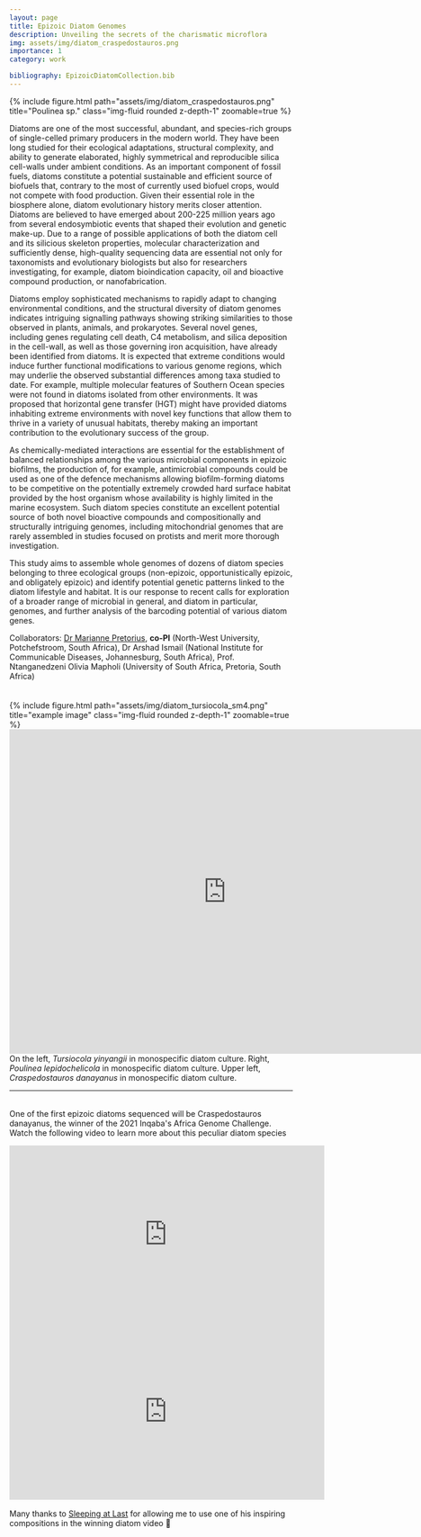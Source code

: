```yaml
---
layout: page
title: Epizoic Diatom Genomes
description: Unveiling the secrets of the charismatic microflora
img: assets/img/diatom_craspedostauros.png
importance: 1
category: work

bibliography: EpizoicDiatomCollection.bib
---
```

<div class="clearfix">
    <div class="col-sm-8 mt-3 mt-md-0 float-left" style="padding-left: 0">
        {% include figure.html path="assets/img/diatom_craspedostauros.png" title="Poulinea sp." class="img-fluid rounded z-depth-1" zoomable=true %}
    </div>

Diatoms are one of the most successful, abundant, and species-rich groups of single-celled primary producers in the modern world<d-cite key="smetacek_diatoms_1999"></d-cite>. They have been long studied for their ecological adaptations, structural complexity, and ability to generate elaborated, highly symmetrical and reproducible silica cell-walls under ambient conditions. As an important component of fossil fuels, diatoms constitute a potential sustainable and efficient source of biofuels that, contrary to the most of currently used biofuel crops, would not compete with food production<d-cite key="levitan_diatoms_2014"></d-cite>. Given their essential role in the biosphere alone, diatom evolutionary history merits closer attention. Diatoms are believed to have emerged about 200-225 million years ago from several endosymbiotic events that shaped their evolution and genetic make-up<d-cite key="nakov_accelerated_2018"></d-cite>. Due to a range of possible applications of both the diatom cell and its silicious skeleton properties, molecular characterization and sufficiently dense, high-quality sequencing data are essential not only for taxonomists and evolutionary biologists but also for researchers investigating, for example, diatom bioindication capacity, oil and bioactive compound production, or nanofabrication.
</div>
<p></p>
Diatoms employ sophisticated mechanisms to rapidly adapt to changing environmental conditions, and the structural diversity of diatom genomes indicates intriguing signalling pathways showing striking similarities to those observed in plants, animals, and prokaryotes. Several novel genes, including genes regulating cell death, C4 metabolism, and silica deposition in the cell-wall, as well as those governing iron acquisition, have already been identified from diatoms<d-cite key="vardi_diatom_2009"></d-cite>. It is expected that extreme conditions would induce further functional modifications to various genome regions, which may underlie the observed substantial differences among taxa studied to date. For example, multiple molecular features of Southern Ocean species were not found in diatoms isolated from other environments<d-cite key="vardi_diatom_2009"></d-cite>. It was proposed that horizontal gene transfer (HGT) might have provided diatoms inhabiting extreme environments with novel key functions that allow them to thrive in a variety of unusual habitats, thereby making an important contribution to the evolutionary success of the group<d-cite key="vancaester_comprehensive_2020"></d-cite>.

As chemically-mediated interactions are essential for the establishment of balanced relationships among the various microbial components in epizoic biofilms, the production of, for example, antimicrobial compounds could be used as one of the defence mechanisms allowing biofilm-forming diatoms to be competitive on the potentially extremely crowded hard surface habitat provided by the host organism whose availability is highly limited in the marine ecosystem<d-cite key="penesyan_development_2010"></d-cite>. Such diatom species constitute an excellent potential source of both novel bioactive compounds and compositionally and structurally intriguing genomes, including mitochondrial genomes that are rarely assembled in studies focused on protists and merit more thorough investigation.

This study aims to assemble whole genomes of dozens of diatom species belonging to three ecological groups (non-epizoic, opportunistically epizoic, and obligately epizoic) and identify potential genetic patterns linked to the diatom lifestyle and habitat. It is our response to recent calls for exploration of a broader range of microbial in general, and diatom in particular, genomes, and further analysis of the barcoding potential of various diatom genes<d-cite key="pogoda_comparative_2019"></d-cite><d-cite key="smith_past_2016"></d-cite>.

Collaborators: [Dr Marianne Pretorius](http://natural-sciences.nwu.ac.za/focus-area-human-metabolomics-biochemistry/marianne-pretorius), **co-PI** (North-West University, Potchefstroom, South Africa), Dr Arshad Ismail (National Institute for Communicable Diseases, Johannesburg, South Africa), Prof. Ntanganedzeni Olivia Mapholi (University of South Africa, Pretoria, South Africa)

<div class="row justify-content-sm-center"  style="padding-top: 21px; padding-bottom: 0px">
    <div class="col-sm-4 mt-3 mt-md-0">
        {% include figure.html path="assets/img/diatom_tursiocola_sm4.png" title="example image" class="img-fluid rounded z-depth-1" zoomable=true %}
    </div>
    <div class="col-sm-8 mt-3 mt-md-0">
        <iframe width="770" height="577" src="https://www.youtube-nocookie.com/embed/_G91JXWLlnk?controls=1" title="YouTube video player" frameborder="0" allow="accelerometer; autoplay; clipboard-write; encrypted-media; gyroscope; picture-in-picture" allowfullscreen></iframe>
    </div>
</div>
<div class="caption">
    On the left, <i>Tursiocola yinyangii</i> in monospecific diatom culture. Right, <i>Poulinea lepidochelicola</i> in monospecific diatom culture. Upper left, <i>Craspedostauros danayanus</i> in monospecific diatom culture.
</div>

***

<p style="margin-top: 2rem">One of the first epizoic diatoms sequenced will be Craspedostauros danayanus, the winner of the 2021 Inqaba's Africa Genome Challenge. Watch the following video to learn more about this peculiar diatom species</p>

<div class="row justify-content-sm-center" style="margin-bottom: 1rem">
    <div class="col-sm-6 mt-3 mt-md-0">
        <iframe width="560" height="315" src="https://www.youtube-nocookie.com/embed/dLfbqENoS8Y" title="YouTube video player" frameborder="0" allow="accelerometer; autoplay; clipboard-write; encrypted-media; gyroscope; picture-in-picture" allowfullscreen></iframe>
    </div>
    <div class="col-sm-6 mt-3 mt-md-0">
        <iframe width="560" height="315" src="https://www.youtube-nocookie.com/embed/caQmQKfO_aY?start=360" title="YouTube video player" frameborder="0" allow="accelerometer; autoplay; clipboard-write; encrypted-media; gyroscope; picture-in-picture" allowfullscreen></iframe>
    </div>
</div>

Many thanks to <a href="http://www.sleepingatlast.com">Sleeping at Last</a> for allowing me to use one of his inspiring compositions in the winning diatom video :green_heart:

<d-appendix>
    <d-footnote-list></d-footnote-list>
    <d-citation-list></d-citation-list>
</d-appendix>